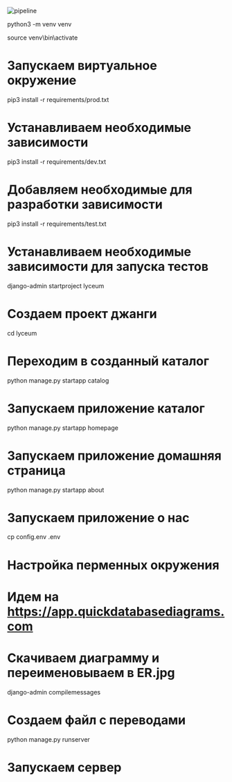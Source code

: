 ![pipeline](https://gitlab.crja72.ru/django_2023/students/44991-and12062005-yandex.ru-47231/badges/main/pipeline.svg)

python3 -m venv venv

source venv\bin\activate
# Запускаем виртуальное окружение

pip3 install -r requirements/prod.txt
# Устанавливаем необходимые зависимости

pip3 install -r requirements/dev.txt
# Добавляем необходимые для разработки зависимости

pip3 install -r requirements/test.txt
# Устанавливаем необходимые зависимости для запуска тестов

django-admin startproject lyceum
# Создаем проект джанги

cd lyceum
# Переходим в созданный каталог


python manage.py startapp catalog
# Запускаем приложение каталог

python manage.py startapp homepage
# Запускаем приложение домашняя страница

python manage.py startapp about
# Запускаем приложение о нас

cp config.env .env
# Настройка перменных окружения



# Идем на https://app.quickdatabasediagrams.com
<!-- catalog_tag
-
id PK int FK >- catalog_item_tags.tag_id
name varchar(150)
is_published bool
slug varchar(200)

catalog_item
-
id PK integer FK >- catalog_item_tags.item_id
name varchar(150)
is_published bool
text text
category_id integer

catalog_item_tags
-
item_id integer 
tag_id integer 

catalog_category
-
id PK integer FK >- catalog_item.category_id
name varchar(150)
is_published bool
slug varchar(200)
weight integer -->
# Скачиваем диаграмму и переименовываем в ER.jpg

django-admin compilemessages
# Создаем файл с переводами

python manage.py runserver
# Запускаем сервер